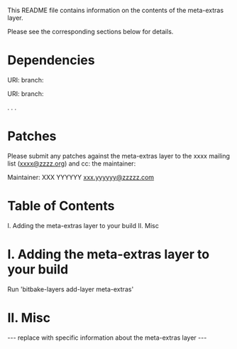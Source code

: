 This README file contains information on the contents of the meta-extras layer.

Please see the corresponding sections below for details.

Dependencies
============

  URI: <first dependency>
  branch: <branch name>

  URI: <second dependency>
  branch: <branch name>

  .
  .
  .

Patches
=======

Please submit any patches against the meta-extras layer to the xxxx mailing list (xxxx@zzzz.org)
and cc: the maintainer:

Maintainer: XXX YYYYYY <xxx.yyyyyy@zzzzz.com>

Table of Contents
=================

  I. Adding the meta-extras layer to your build
 II. Misc


I. Adding the meta-extras layer to your build
=================================================

Run 'bitbake-layers add-layer meta-extras'

II. Misc
========

--- replace with specific information about the meta-extras layer ---
